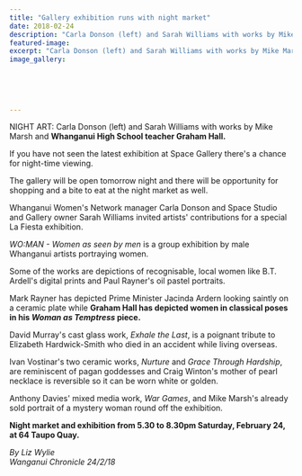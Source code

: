 ```yaml
---
title: "Gallery exhibition runs with night market"
date: 2018-02-24
description: "Carla Donson (left) and Sarah Williams with works by Mike Marsh and Whanganui High School teacher Graham Hall..."
featured-image: 
excerpt: "Carla Donson (left) and Sarah Williams with works by Mike Marsh and Whanganui High School teacher Graham Hall."
image_gallery:
	
	
	
	
	
---
```


<p><span>NIGHT ART: Carla Donson (left) and Sarah Williams with works by Mike Marsh and <strong>Whanganui High School teacher Graham Hall.</strong></span></p>
<p class="element element-paragraph">If you have not seen the latest exhibition at Space Gallery there's a chance for night-time viewing.</p>
<p class="element element-paragraph">The gallery will be open tomorrow night and there will be opportunity for shopping and a bite to eat at the night market as well.</p>
<p class="element element-paragraph">Whanganui Women's Network manager Carla Donson and Space Studio and Gallery owner Sarah Williams invited artists' contributions for a special La Fiesta exhibition.</p>
<p class="element element-paragraph"><em>WO:MAN - Women as seen by men</em>&nbsp;is a group exhibition by male Whanganui artists portraying women.</p>
<p class="element element-paragraph">Some of the works are depictions of recognisable, local women like B.T. Ardell's digital prints and Paul Rayner's oil pastel portraits.</p>
<p class="element element-paragraph">Mark Rayner has depicted Prime Minister Jacinda Ardern looking saintly on a ceramic plate while <strong>Graham Hall has depicted women in classical poses in his&nbsp;<em>Woman as Temptress</em>&nbsp;piece.</strong></p>
<p class="element element-paragraph">David Murray's cast glass work,&nbsp;<em>Exhale the Last</em>, is a poignant tribute to Elizabeth Hardwick-Smith who died in an accident while living overseas.</p>
<p class="element element-paragraph">Ivan Vostinar's two ceramic works,&nbsp;<em>Nurture</em>&nbsp;and&nbsp;<em>Grace Through Hardship</em>, are reminiscent of pagan goddesses and Craig Winton's mother of pearl necklace is reversible so it can be worn white or golden.</p>
<p class="element element-paragraph">Anthony Davies' mixed media work,&nbsp;<em>War Games</em>, and Mike Marsh's already sold portrait of a mystery woman round off the exhibition.</p>
<p class="element element-paragraph"><strong>Night market and exhibition from 5.30 to 8.30pm Saturday, February 24, at 64 Taupo Quay.</strong></p>
<p><em>By&nbsp;<strong></strong>Liz Wylie</em><br /><em>Wanganui Chronicle 24/2/18</em></p>

